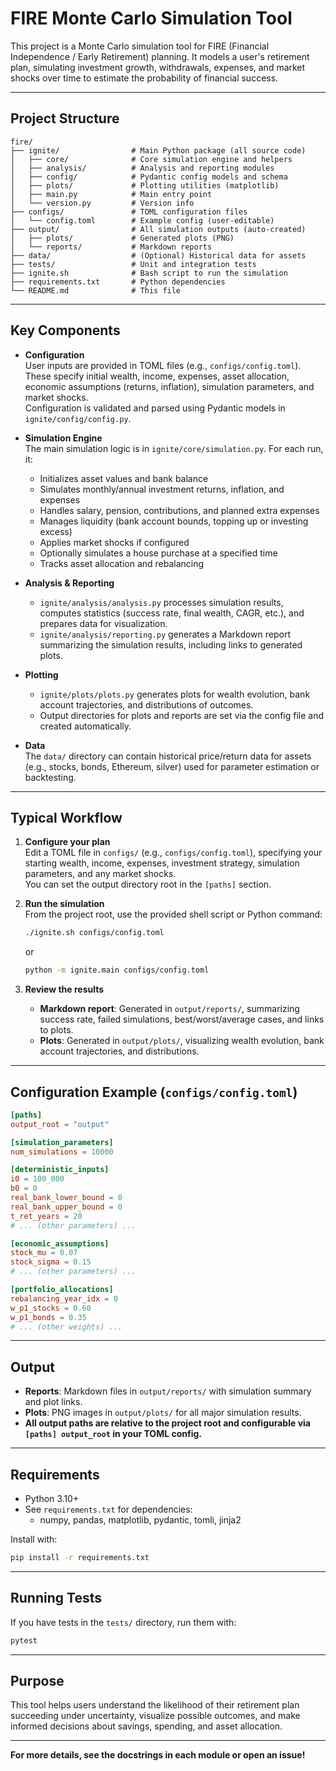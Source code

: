 # FIRE Monte Carlo Simulation Tool

This project is a Monte Carlo simulation tool for FIRE (Financial Independence / Early Retirement) planning. It models a user's retirement plan, simulating investment growth, withdrawals, expenses, and market shocks over time to estimate the probability of financial success.

---

## Project Structure

```
fire/
├── ignite/                # Main Python package (all source code)
│   ├── core/              # Core simulation engine and helpers
│   ├── analysis/          # Analysis and reporting modules
│   ├── config/            # Pydantic config models and schema
│   ├── plots/             # Plotting utilities (matplotlib)
│   ├── main.py            # Main entry point
│   └── version.py         # Version info
├── configs/               # TOML configuration files
│   └── config.toml        # Example config (user-editable)
├── output/                # All simulation outputs (auto-created)
│   ├── plots/             # Generated plots (PNG)
│   └── reports/           # Markdown reports
├── data/                  # (Optional) Historical data for assets
├── tests/                 # Unit and integration tests
├── ignite.sh              # Bash script to run the simulation
├── requirements.txt       # Python dependencies
└── README.md              # This file
```

---

## Key Components

- **Configuration**  
  User inputs are provided in TOML files (e.g., `configs/config.toml`). These specify initial wealth, income, expenses, asset allocation, economic assumptions (returns, inflation), simulation parameters, and market shocks.  
  Configuration is validated and parsed using Pydantic models in `ignite/config/config.py`.

- **Simulation Engine**  
  The main simulation logic is in `ignite/core/simulation.py`. For each run, it:
  - Initializes asset values and bank balance
  - Simulates monthly/annual investment returns, inflation, and expenses
  - Handles salary, pension, contributions, and planned extra expenses
  - Manages liquidity (bank account bounds, topping up or investing excess)
  - Applies market shocks if configured
  - Optionally simulates a house purchase at a specified time
  - Tracks asset allocation and rebalancing

- **Analysis & Reporting**  
  - `ignite/analysis/analysis.py` processes simulation results, computes statistics (success rate, final wealth, CAGR, etc.), and prepares data for visualization.
  - `ignite/analysis/reporting.py` generates a Markdown report summarizing the simulation results, including links to generated plots.

- **Plotting**  
  - `ignite/plots/plots.py` generates plots for wealth evolution, bank account trajectories, and distributions of outcomes.  
  - Output directories for plots and reports are set via the config file and created automatically.

- **Data**  
  The `data/` directory can contain historical price/return data for assets (e.g., stocks, bonds, Ethereum, silver) used for parameter estimation or backtesting.

---

## Typical Workflow

1. **Configure your plan**  
   Edit a TOML file in `configs/` (e.g., `configs/config.toml`), specifying your starting wealth, income, expenses, investment strategy, simulation parameters, and any market shocks.  
   You can set the output directory root in the `[paths]` section.

2. **Run the simulation**  
   From the project root, use the provided shell script or Python command:

   ```sh
   ./ignite.sh configs/config.toml
   ```

   or

   ```sh
   python -m ignite.main configs/config.toml
   ```

3. **Review the results**  
   - **Markdown report**: Generated in `output/reports/`, summarizing success rate, failed simulations, best/worst/average cases, and links to plots.
   - **Plots**: Generated in `output/plots/`, visualizing wealth evolution, bank account trajectories, and distributions.

---

## Configuration Example (`configs/config.toml`)

```toml
[paths]
output_root = "output"

[simulation_parameters]
num_simulations = 10000

[deterministic_inputs]
i0 = 100_000
b0 = 0
real_bank_lower_bound = 0
real_bank_upper_bound = 0
t_ret_years = 20
# ... (other parameters) ...

[economic_assumptions]
stock_mu = 0.07
stock_sigma = 0.15
# ... (other parameters) ...

[portfolio_allocations]
rebalancing_year_idx = 0
w_p1_stocks = 0.60
w_p1_bonds = 0.35
# ... (other weights) ...
```

---

## Output

- **Reports**: Markdown files in `output/reports/` with simulation summary and plot links.
- **Plots**: PNG images in `output/plots/` for all major simulation results.
- **All output paths are relative to the project root and configurable via `[paths] output_root` in your TOML config.**

---

## Requirements

- Python 3.10+
- See `requirements.txt` for dependencies:
  - numpy, pandas, matplotlib, pydantic, tomli, jinja2

Install with:

```sh
pip install -r requirements.txt
```

---

## Running Tests

If you have tests in the `tests/` directory, run them with:

```sh
pytest
```

---

## Purpose

This tool helps users understand the likelihood of their retirement plan succeeding under uncertainty, visualize possible outcomes, and make informed decisions about savings, spending, and asset allocation.

---

**For more details, see the docstrings in each module or open an issue!**
